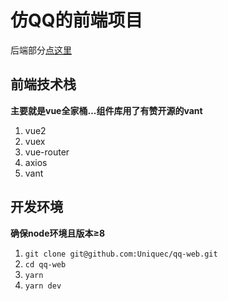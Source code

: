 # 仿QQ的前端项目


  
后端部分[点这里](https://github.com/dreamhuan/qq-server)

## 前端技术栈

**主要就是vue全家桶...组件库用了有赞开源的vant**

1. vue2
1. vuex
1. vue-router
1. axios
1. vant

## 开发环境

**确保node环境且版本≥8**

1. `git clone git@github.com:Uniquec/qq-web.git`
1. `cd qq-web`
1. `yarn`
1. `yarn dev`
